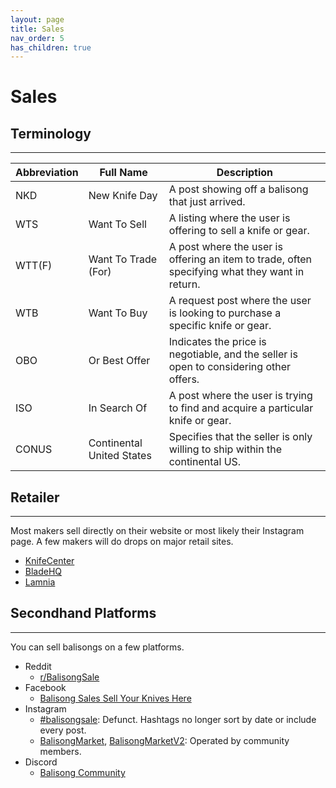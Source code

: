 ```yaml
---
layout: page
title: Sales
nav_order: 5
has_children: true
---
```


# Sales

## Terminology
---

| Abbreviation | Full Name              | Description                                                                 |
|--------------|------------------------|-----------------------------------------------------------------------------|
| NKD          | New Knife Day          | A post showing off a balisong that just arrived.                            |
| WTS          | Want To Sell           | A listing where the user is offering to sell a knife or gear.               |
| WTT(F)       | Want To Trade (For)    | A post where the user is offering an item to trade, often specifying what they want in return. |
| WTB          | Want To Buy            | A request post where the user is looking to purchase a specific knife or gear. |
| OBO          | Or Best Offer          | Indicates the price is negotiable, and the seller is open to considering other offers. |
| ISO          | In Search Of           | A post where the user is trying to find and acquire a particular knife or gear. |
| CONUS        | Continental United States | Specifies that the seller is only willing to ship within the continental US. |

## Retailer 
---
Most makers sell directly on their website or most likely their Instagram page. A few makers will do drops on major retail sites.

- [KnifeCenter](https://www.knifecenter.com/)
- [BladeHQ](https://www.bladehq.com/)
- [Lamnia](https://www.lamnia.com/en)

## Secondhand Platforms
---
You can sell balisongs on a few platforms.

- Reddit
    - [r/BalisongSale](https://www.reddit.com/r/BalisongSale/)
- Facebook
    - [Balisong Sales Sell Your Knives Here](https://www.facebook.com/groups/BalisongSales/)
- Instagram
    - [#balisongsale](): Defunct. Hashtags no longer sort by date or include every post. 
    - [BalisongMarket](https://www.instagram.com/balisongmarket/), [BalisongMarketV2](https://www.instagram.com/balisongmarketv2/): Operated by community members.
- Discord
    - [Balisong Community](https://discord.com/invite/balisong-community-471299608203493377)
